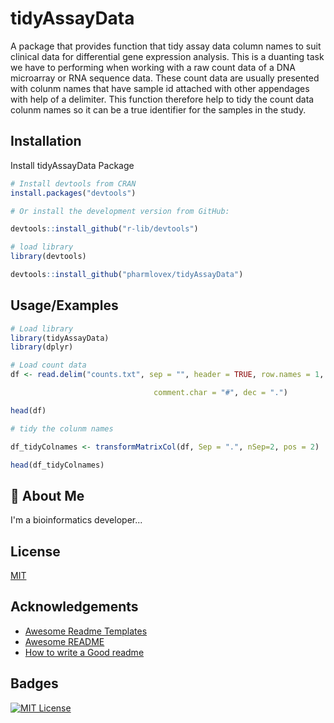 
# tidyAssayData

A package that provides function that tidy assay data column names to suit clinical data for differential gene expression analysis. 
This is a duanting task we have to performing when working with a raw count data of a DNA microarray or RNA sequence data. These count data are usually presented with 
colunm names that have sample id attached with other appendages with help of a delimiter. This function therefore help to tidy the count data colunm names so it can be a true 
identifier for the samples in the study.


## Installation

Install tidyAssayData Package

```R
# Install devtools from CRAN
install.packages("devtools")

# Or install the development version from GitHub:

devtools::install_github("r-lib/devtools")

# load library
library(devtools)

devtools::install_github("pharmlovex/tidyAssayData")


```
    
## Usage/Examples

```R
# Load library
library(tidyAssayData)
library(dplyr)

# Load count data
df <- read.delim("counts.txt", sep = "", header = TRUE, row.names = 1,

                                comment.char = "#", dec = ".")

head(df)

# tidy the colunm names 

df_tidyColnames <- transformMatrixCol(df, Sep = ".", nSep=2, pos = 2)

head(df_tidyColnames)

```


## 🚀 About Me
I'm a bioinformatics developer...


## License

[MIT](https://choosealicense.com/licenses/mit/)


## Acknowledgements

 - [Awesome Readme Templates](https://awesomeopensource.com/project/elangosundar/awesome-README-templates)
 - [Awesome README](https://github.com/matiassingers/awesome-readme)
 - [How to write a Good readme](https://bulldogjob.com/news/449-how-to-write-a-good-readme-for-your-github-project)


## Badges


[![MIT License](https://img.shields.io/badge/License-MIT-green.svg)](https://choosealicense.com/licenses/mit/)



